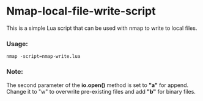 # Nmap-local-file-write-script
This is a simple Lua script that can be used with nmap to write to local files.

### Usage: 
```nmap -script=nmap-write.lua```

### Note: 
The second parameter of the **io.open()** method is set to **"a"** for append. Change it to "w" to overwrite pre-existing files and add **"b"** for binary files.

